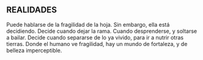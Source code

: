 ## REALIDADES

Puede hablarse de la fragilidad de la hoja. 
Sin embargo, ella está decidiendo.
Decide cuando dejar la rama. 
Cuando desprenderse, 
y soltarse a bailar.
Decide cuando separarse de lo ya vivido, 
para ir a nutrir otras tierras.
Donde el humano ve fragilidad, 
hay un mundo de fortaleza,
 y de belleza imperceptible.